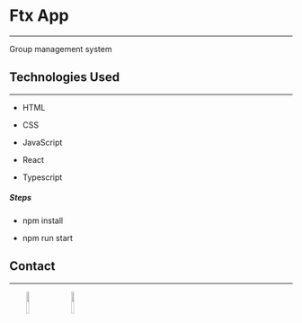 <h1>Ftx App</h1>
<hr><p>Group management system</p><h2>Technologies Used</h2>
<hr><ul>
<li>HTML</li>
</ul><ul>
<li>CSS</li>
</ul><ul>
<li>JavaScript</li>
</ul><ul>
<li>React</li>
</ul><ul>
<li>Typescript</li>
</ul><h5>Steps</h5><ul>
<li>npm install</li>
</ul><ul>
<li>npm run start</li>
</ul><h2>Contact</h2>
<hr><p><span style="margin-right: 30px;"></span><a href="https://www.linkedin.com/in/andres-vergel/"><img target="_blank" src="https://cdn.jsdelivr.net/gh/devicons/devicon/icons/linkedin/linkedin-original.svg" style="width: 10%;"></a><span style="margin-right: 30px;"></span><a href="https://github.com/andressva"><img target="_blank" src="https://cdn.jsdelivr.net/gh/devicons/devicon/icons/github/github-original.svg" style="width: 10%;"></a></p>